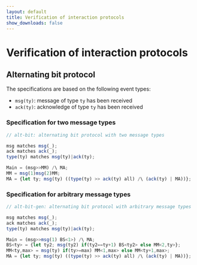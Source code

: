 ```yaml
---
layout: default
title: Verification of interaction protocols
show_downloads: false
---
```

# Verification of interaction protocols


## Alternating bit protocol

The specifications are based on the following event types:
* `msg(ty)`: message of type `ty` has been received
* `ack(ty)`: acknowledge of type `ty` has been received

### Specification for two message types 

```js
// alt-bit: alternating bit protocol with two message types

msg matches msg(_);
ack matches ack(_);
type(ty) matches msg(ty)|ack(ty);

Main = (msg>>MM) /\ MA;
MM = msg(1)msg(2)MM;
MA = {let ty; msg(ty) ((type(ty) >> ack(ty) all) /\ (ack(ty) | MA))};
```

### Specification for arbitrary message types 

```js
// alt-bit-gen: alternating bit protocol with arbitrary message types

msg matches msg(_);
ack matches ack(_);
type(ty) matches msg(ty)|ack(ty);

Main = (msg>>msg(1) BS<1>) /\ MA;
BS<ty> = {let ty2; msg(ty2) if(ty2==ty+1) BS<ty2> else MM<2,ty>};
MM<ty,max> = msg(ty) if(ty>=max) MM<1,max> else MM<ty+1,max>; 
MA = {let ty; msg(ty) ((type(ty) >> ack(ty) all) /\ (ack(ty) | MA))};
```
